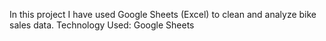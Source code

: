In this project I have used Google Sheets (Excel) to clean and analyze bike sales data.
Technology Used: Google Sheets
